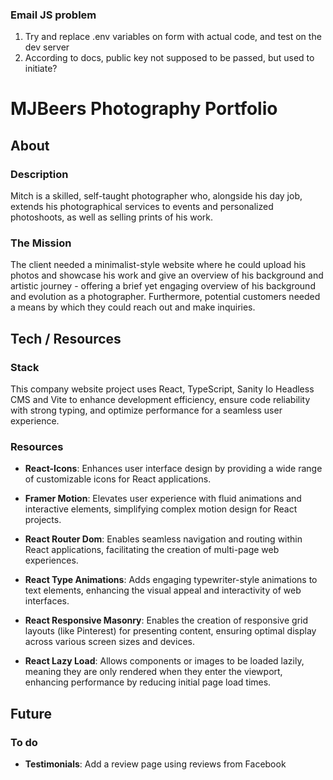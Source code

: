 ### Email JS problem

1. Try and replace .env variables on form with actual code, and test on the dev server
2. According to docs, public key not supposed to be passed, but used to initiate?

# MJBeers Photography Portfolio

## About

### Description

Mitch is a skilled, self-taught photographer who, alongside his day job, extends his photographical services to events and personalized photoshoots, as well as selling prints of his work.

### The Mission

The client needed a minimalist-style website where he could upload his photos and showcase his work and give an overview of his background and artistic journey - offering a brief yet engaging overview of his background and evolution as a photographer. Furthermore, potential customers needed a means by which they could reach out and make inquiries.

## Tech / Resources

### Stack

This company website project uses React, TypeScript, Sanity Io Headless CMS and Vite to enhance development efficiency, ensure code reliability with strong typing, and optimize performance for a seamless user experience.

### Resources

-   **React-Icons**: Enhances user interface design by providing a wide range of customizable icons for React applications.

-   **Framer Motion**: Elevates user experience with fluid animations and interactive elements, simplifying complex motion design for React projects.

-   **React Router Dom**: Enables seamless navigation and routing within React applications, facilitating the creation of multi-page web experiences.

-   **React Type Animations**: Adds engaging typewriter-style animations to text elements, enhancing the visual appeal and interactivity of web interfaces.

-   **React Responsive Masonry**: Enables the creation of responsive grid layouts (like Pinterest) for presenting content, ensuring optimal display across various screen sizes and devices.

-   **React Lazy Load**: Allows components or images to be loaded lazily, meaning they are only rendered when they enter the viewport, enhancing performance by reducing initial page load times.

## Future

### To do

-   **Testimonials**: Add a review page using reviews from Facebook
